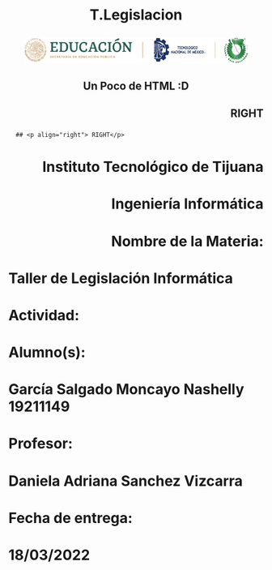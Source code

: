  # <p align="center"> T.Legislacion

<p align="center"> <img src ="./MISC/LOGO.png" /></p>


## <p align="center"> Un Poco de HTML :D</p>
## <p align="right"> RIGHT</p>
      ## <p align="right"> RIGHT</p>
<h1 align="right">Instituto Tecnológico de Tijuana<h1>
<h1 align="right">Ingeniería Informática<h1>
<h1 align="right">Nombre de la Materia:<h1>
<h1>Taller de Legislación Informática<h1>
<h1>Actividad:<h1>
<h1>Alumno(s):<h1>
<h1>García Salgado Moncayo Nashelly 19211149<h1>
<h1>Profesor:<h1>
<h1>Daniela Adriana Sanchez Vizcarra<h1>
<h1>Fecha de entrega:<h1>
<h1>18/03/2022<h1>
